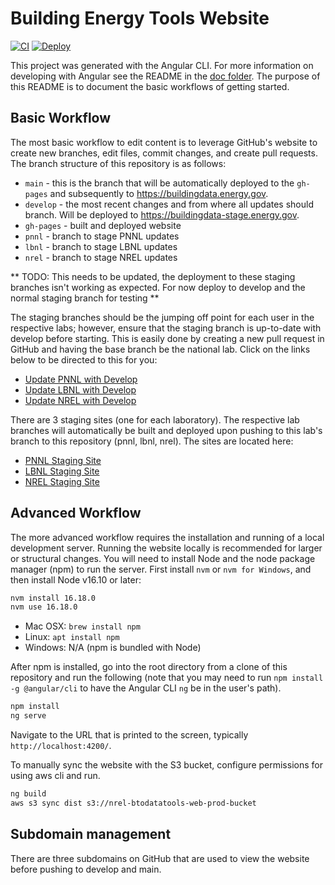# Building Energy Tools Website

[![CI](https://github.com/BuildingEnergyTools/tools-website/actions/workflows/ci.yml/badge.svg)](https://github.com/BuildingEnergyTools/tools-website/actions/workflows/ci.yml)
[![Deploy](https://github.com/BuildingEnergyTools/tools-website/actions/workflows/deploy.yml/badge.svg)](https://github.com/BuildingEnergyTools/tools-website/actions/workflows/deploy.yml)

This project was generated with the Angular CLI. For more information on developing with Angular see the README
in the [doc folder](doc). The purpose of this README is to document the basic workflows of getting started.

## Basic Workflow

The most basic workflow to edit content is to leverage GitHub's website to create new branches, edit files, commit changes, and create pull requests. The branch structure of this repository is as follows:

- `main` - this is the branch that will be automatically deployed to the `gh-pages` and subsequently to https://buildingdata.energy.gov.
- `develop` - the most recent changes and from where all updates should branch. Will be deployed to https://buildingdata-stage.energy.gov.
- `gh-pages` - built and deployed website
- `pnnl` - branch to stage PNNL updates
- `lbnl` - branch to stage LBNL updates
- `nrel` - branch to stage NREL updates

** TODO: This needs to be updated, the deployment to these staging branches isn't working as expected. For now deploy to develop and the normal staging branch for testing **

The staging branches should be the jumping off point for each user in the respective labs; however, ensure that the staging branch is up-to-date with develop before starting. This is easily done by creating a new pull request in GitHub and having the base branch be the national lab. Click on the links below to be directed to this for you:

- [Update PNNL with Develop](https://github.com/BuildingEnergyTools/tools-website/compare/pnnl...develop)
- [Update LBNL with Develop](https://github.com/BuildingEnergyTools/tools-website/compare/lbnl...develop)
- [Update NREL with Develop](https://github.com/BuildingEnergyTools/tools-website/compare/nrel...develop)

There are 3 staging sites (one for each laboratory). The respective lab branches will automatically be built and deployed upon pushing
to this lab's branch to this repository (pnnl, lbnl, nrel). The sites are located here:

- [PNNL Staging Site](https://staging-pnnl.buildingenergytools.org)
- [LBNL Staging Site](https://staging-lbnl.buildingenergytools.org)
- [NREL Staging Site](https://staging-nrel.buildingenergytools.org)

## Advanced Workflow

The more advanced workflow requires the installation and running of a local development server. Running the website locally is recommended for larger or structural changes. You will need to install Node and the node package manager (npm) to run the server. First install `nvm` or `nvm for Windows`, and then install Node v16.10 or later:

```bash
nvm install 16.18.0
nvm use 16.18.0
```

- Mac OSX: `brew install npm`
- Linux: `apt install npm`
- Windows: N/A (npm is bundled with Node)

After npm is installed, go into the root directory from a clone of this repository and run the following (note that you may need to
run `npm install -g @angular/cli` to have the Angular CLI `ng` be in the user's path).

```bash
npm install
ng serve
```

Navigate to the URL that is printed to the screen, typically `http://localhost:4200/`.

To manually sync the website with the S3 bucket, configure permissions for using aws cli and run.

```bash
ng build
aws s3 sync dist s3://nrel-btodatatools-web-prod-bucket
```

## Subdomain management

There are three subdomains on GitHub that are used to view the website before pushing to develop and main.
